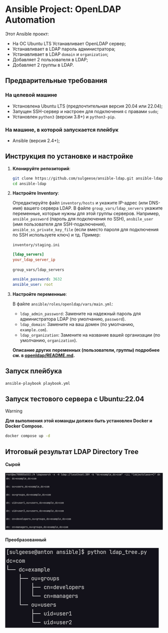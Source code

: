 # Ansible Project: OpenLDAP Automation

Этот Ansible проект:
*   На ОС Ubuntu LTS Устанавливает OpenLDAP сервер;
*   Устанавливает в LDAP пароль администратора;
*   Устанавливает в LDAP `domain` и `organization`;
*   Добавляет 2 пользователя в LDAP;
*   Добавляет 2 группы в LDAP.


## Предварительные требования

### На целевой машине
*   Установлена Ubuntu LTS (предпочтительная версия 20.04 или 22.04);
*   Запущен SSH-сервер и настроен для подключения с правами `sudo`;
*   Установлен `python3` (версии 3.8+) и `python3-pip`.

### На машине, в которой запускается плейбук
*   Ansible (версия 2.4+);


## Инструкция по установке и настройке

1.  **Клонируйте репозиторий**:

    ```bash
    git clone https://github.com/sulgeese/ansible-ldap.git ansible-ldap
    cd ansible-ldap
    ```

2.  **Настройте Inventory**:

    Отредактируйте файл `inventory/hosts` и укажите IP-адрес (или DNS-имя) вашего сервера LDAP. В файле `group_vars/ldap_servers` укажите переменные, которые нужны для этой группы серверов. Например, `ansible_password` (пароль для подключения по SSH), `ansbile_user` (имя пользователя для SSH-подключения), `ansible_ss_private_key_file` (если вместо пароля для подключения по SSH используете ключ) и тд.  Пример:

    `inventory/staging.ini`
    ```ini
    [ldap_servers]
    your_ldap_server_ip
    ```

    `group_vars/ldap_servers`
    ```yaml
    ansible_password: 3632
    ansible_user: root
    ```

3.  **Настройте переменные**:

    В файле `ansible/roles/openldap/vars/main.yml`:

    *   `ldap_admin_password`: Замените на надежный пароль для администратора LDAP (по умолчанию, `password`).
    *   `ldap_domain`: Замените на ваш домен (по умолчанию, `example.com`).
    *   `ldap_organization`: Замените на название вашей организации (по умолчанию, `organization`).


    **Описание других переменных (пользователи, группы) подробнее см. в [openldap/README.md](ansible/roles/openldap/README.md).**

## Запуск плейбука

```bash
ansible-playbook playbook.yml
```


## Запуск тестового сервера с Ubuntu:22.04

> [!warning]
> **Для выполнения этой команды должен быть установлен Docker и Docker Compose.**


```bash
docker compose up -d
```

## Итоговый результат LDAP Directory Tree

#### Сырой
![Скриншот запуска тестового сервера](screen.png)

#### Преобразованный
![Скриншот запуска тестового сервера](screen2.png)
